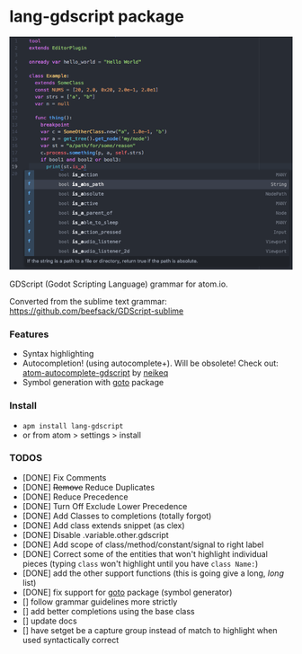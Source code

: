# lang-gdscript package

![](https://raw.githubusercontent.com/IndicaInkwell/language-gdscript/master/lang-gdscript-demo.png)

GDScript (Godot Scripting Language) grammar for atom.io.

Converted from the sublime text grammar: https://github.com/beefsack/GDScript-sublime

### Features

- Syntax highlighting
- Autocompletion! (using autocomplete+). Will be obsolete! Check out: [atom-autocomplete-gdscript](https://atom.io/packages/autocomplete-gdscript) by [neikeq](https://github.com/neikeq/atom-autocomplete-gdscript)
- Symbol generation with [goto](https://atom.io/packages/goto) package

### Install

- `apm install lang-gdscript`
- or from atom > settings > install

### TODOS

- [DONE] Fix Comments
- [DONE] ~~Remove~~ Reduce Duplicates
- [DONE] Reduce Precedence
- [DONE] Turn Off Exclude Lower Precedence
- [DONE] Add Classes to completions (totally forgot)
- [DONE] Add class extends snippet (as clex)
- [DONE] Disable .variable.other.gdscript
- [DONE] Add scope of class/method/constant/signal to right label
- [DONE] Correct some of the entities that won't highlight individual pieces (typing `class` won't highlight until you have `class Name:`)
- [DONE] add the other support functions (this is going give a long, *long* list)
- [DONE] fix support for [goto](https://atom.io/packages/goto) package (symbol generator)
- [] follow grammar guidelines more strictly
- [] add better completions using the base class
- [] update docs
- [] have setget be a capture group instead of match to highlight when used syntactically correct
